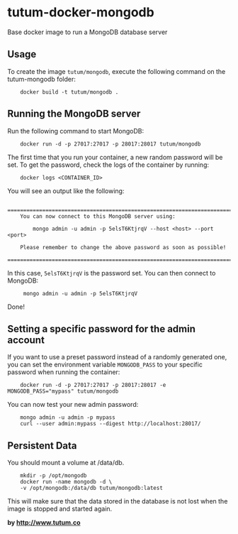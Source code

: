 tutum-docker-mongodb
====================

Base docker image to run a MongoDB database server


Usage
-----

To create the image `tutum/mongodb`, execute the following command on the tutum-mongodb folder:

        docker build -t tutum/mongodb .


Running the MongoDB server
--------------------------

Run the following command to start MongoDB:

        docker run -d -p 27017:27017 -p 28017:28017 tutum/mongodb

The first time that you run your container, a new random password will be set.
To get the password, check the logs of the container by running:

        docker logs <CONTAINER_ID>

You will see an output like the following:

        ========================================================================
        You can now connect to this MongoDB server using:

            mongo admin -u admin -p 5elsT6KtjrqV --host <host> --port <port>

        Please remember to change the above password as soon as possible!
        ========================================================================

In this case, `5elsT6KtjrqV` is the password set. 
You can then connect to MongoDB:

         mongo admin -u admin -p 5elsT6KtjrqV

Done!


Setting a specific password for the admin account
-------------------------------------------------

If you want to use a preset password instead of a randomly generated one, you can
set the environment variable `MONGODB_PASS` to your specific password when running the container:

        docker run -d -p 27017:27017 -p 28017:28017 -e MONGODB_PASS="mypass" tutum/mongodb

You can now test your new admin password:

        mongo admin -u admin -p mypass
        curl --user admin:mypass --digest http://localhost:28017/
        
        
Persistent Data
---------------
You should mount a volume at /data/db.

        mkdir -p /opt/mongodb
        docker run -name mongodb -d \
        -v /opt/mongodb:/data/db tutum/mongodb:latest

This will make sure that the data stored in the database is not lost when the image is stopped and started again.

**by http://www.tutum.co**
